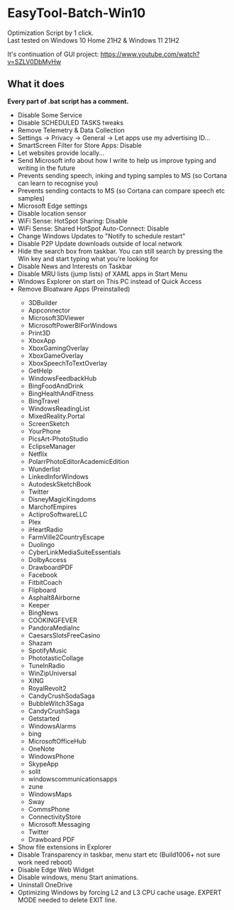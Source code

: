 # EasyTool-Batch-Win10

Optimization Script by 1 click.  
Last tested on Windows 10 Home 21H2  & Windows 11 21H2 

It's continuation of GUI project: https://www.youtube.com/watch?v=SZLV0DbMyHw  

## What it does 

**Every part of .bat script has a comment.**

<ul>
<li>Disable Some Service</li>  
<li>Disable SCHEDULED TASKS tweaks </li>  
<li>Remove Telemetry & Data Collection </li>  
<li>Settings -> Privacy -> General -> Let apps use my advertising ID...</li>  
<li>SmartScreen Filter for Store Apps: Disable</li>  
<li>Let websites provide locally...</li>  
<li>Send Microsoft info about how I write to help us improve typing and writing in the future</li>  
<li>Prevents sending speech, inking and typing samples to MS (so Cortana can learn to recognise you)</li>  
<li>Prevents sending contacts to MS (so Cortana can compare speech etc samples)</li>  
<li>Microsoft Edge settings</li>  
<li>Disable location sensor</li>  
<li>WiFi Sense: HotSpot Sharing: Disable</li>  
<li>WiFi Sense: Shared HotSpot Auto-Connect: Disable</li>  
<li>Change Windows Updates to "Notify to schedule restart"</li>  
<li>Disable P2P Update downloads outside of local network</li>  
<li>Hide the search box from taskbar. You can still search by pressing the Win key and start typing what you're looking for</li>   
<li>Disable News and Interests on Taskbar</li>
<li>Disable MRU lists (jump lists) of XAML apps in Start Menu</li>   
<li>Windows Explorer on start on This PC instead of Quick Access </li>  
<li>Remove Bloatware Apps (Preinstalled)</li>  
<ul>
<li>3DBuilder</li>  <li>Appconnector</li>  
<li>Microsoft3DViewer</li>  
<li>MicrosoftPowerBIForWindows</li>  
<li>Print3D</li>  
<li>XboxApp</li>  
<li>XboxGamingOverlay</li>  
<li>XboxGameOverlay</li>  
<li>XboxSpeechToTextOverlay</li>  
<li>GetHelp</li>  
<li>WindowsFeedbackHub</li>  
<li>BingFoodAndDrink</li>  
<li>BingHealthAndFitness</li>  
<li>BingTravel</li>  
<li>WindowsReadingList</li>  
<li>MixedReality.Portal</li>  
<li>ScreenSketch</li>  
<li>YourPhone</li>  
<li>PicsArt-PhotoStudio</li>  
<li>EclipseManager</li>  
<li>Netflix</li>  
<li>PolarrPhotoEditorAcademicEdition</li>  
<li>Wunderlist</li>  
<li>LinkedInforWindows</li>  
<li>AutodeskSketchBook</li>  
<li>Twitter</li>  
<li>DisneyMagicKingdoms</li>  
<li>MarchofEmpires</li>  
<li>ActiproSoftwareLLC</li>  
<li>Plex</li>  
<li>iHeartRadio</li>  
<li>FarmVille2CountryEscape</li>  
<li>Duolingo</li>  
<li>CyberLinkMediaSuiteEssentials</li>  
<li>DolbyAccess</li>  
<li>DrawboardPDF</li>  
<li>Facebook</li>  
<li>FitbitCoach</li>  
<li>Flipboard</li>  
<li>Asphalt8Airborne</li>  
<li>Keeper</li>  
<li>BingNews</li>  
<li>COOKINGFEVER</li>  
<li>PandoraMediaInc</li>  
<li>CaesarsSlotsFreeCasino</li>  
<li>Shazam</li>  
<li>SpotifyMusic</li>  
<li>PhototasticCollage</li>  
<li>TuneInRadio</li>  
<li>WinZipUniversal</li>  
<li>XING</li>  
<li>RoyalRevolt2</li>  
<li>CandyCrushSodaSaga</li>  
<li>BubbleWitch3Saga</li>  
<li>CandyCrushSaga</li>  
<li>Getstarted</li>  
<li>WindowsAlarms</li>  
<li>bing</li>  
<li>MicrosoftOfficeHub</li>  
<li>OneNote</li>  
<li>WindowsPhone</li>  
<li>SkypeApp</li>  
<li>solit</li>  
<li>windowscommunicationsapps</li>  
<li>zune</li>  
<li>WindowsMaps</li>  
<li>Sway</li>  
<li>CommsPhone</li>  
<li>ConnectivityStore</li>  
<li>Microsoft.Messaging</li>  
<li>Twitter</li>  
<li>Drawboard PDF</li>  
</ul>
<li>Show file extensions in Explorer</li>  
<li>Disable Transparency in taskbar, menu start etc (Build1006+ not sure work need reboot)</li>  
<li>Disable Edge Web Widget</li>
<li>Disable windows, menu Start animations.</li>  
<li>Uninstall OneDrive </li>  
<li>Optimizing Windows by forcing L2 and L3 CPU cache usage. EXPERT MODE needed to delete EXIT line.</li>  
</ul>
